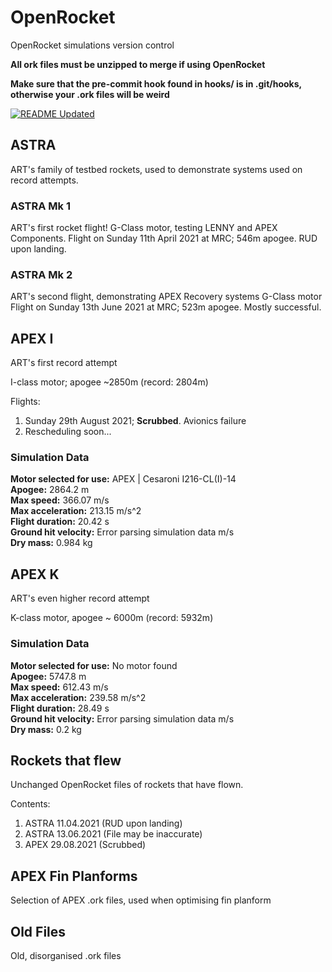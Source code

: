 # OpenRocket
OpenRocket simulations version control

**All ork files must be unzipped to merge if using OpenRocket**

**Make sure that the pre-commit hook found in hooks/ is in .git/hooks, otherwise your .ork files will be weird**

[![README Updated](https://github.com/icl-rocketry/art-designs/actions/workflows/readme_updater.yml/badge.svg)](https://github.com/icl-rocketry/art-designs/actions/workflows/readme_updater.yml)

## ASTRA

ART's family of testbed rockets, used to demonstrate systems used on record attempts.

### ASTRA Mk 1
ART's first rocket flight!
G-Class motor, testing LENNY and APEX Components.
Flight on Sunday 11th April 2021 at MRC; 546m apogee. RUD upon landing.

### ASTRA Mk 2
ART's second flight, demonstrating APEX Recovery systems
G-Class motor
Flight on Sunday 13th June 2021 at MRC; 523m apogee. Mostly successful.

## APEX I

ART's first record attempt

I-class motor; apogee ~2850m (record: 2804m)

Flights:
1) Sunday 29th August 2021; **Scrubbed**. Avionics failure
2) Rescheduling soon...

### Simulation Data
<!-- APEX Info Start -->

**Motor selected for use:** APEX | Cesaroni I216-CL(I)-14 <br/> 
**Apogee:** 2864.2 m <br/> 
**Max speed:** 366.07 m/s <br/> 
**Max acceleration:** 213.15 m/s^2 <br/> 
**Flight duration:** 20.42 s <br/> 
**Ground hit velocity:** Error parsing simulation data m/s <br/> 
**Dry mass:** 0.984 kg                              

<!-- APEX Info End -->

## APEX K
ART's even higher record attempt

K-class motor, apogee ~ 6000m (record: 5932m)

### Simulation Data
<!-- ASCENSION Info Start -->

**Motor selected for use:** No motor found <br/> 
**Apogee:** 5747.8 m <br/> 
**Max speed:** 612.43 m/s <br/> 
**Max acceleration:** 239.58 m/s^2 <br/> 
**Flight duration:** 28.49 s <br/> 
**Ground hit velocity:** Error parsing simulation data m/s <br/> 
**Dry mass:** 0.2 kg                   

<!-- ASCENSION Info End -->

## Rockets that flew
Unchanged OpenRocket files of rockets that have flown.

Contents:
1) ASTRA 11.04.2021 (RUD upon landing)
2) ASTRA 13.06.2021 (File may be inaccurate)
3) APEX 29.08.2021 (Scrubbed)

## APEX Fin Planforms
Selection of APEX .ork files, used when optimising fin planform

## Old Files
Old, disorganised .ork files
